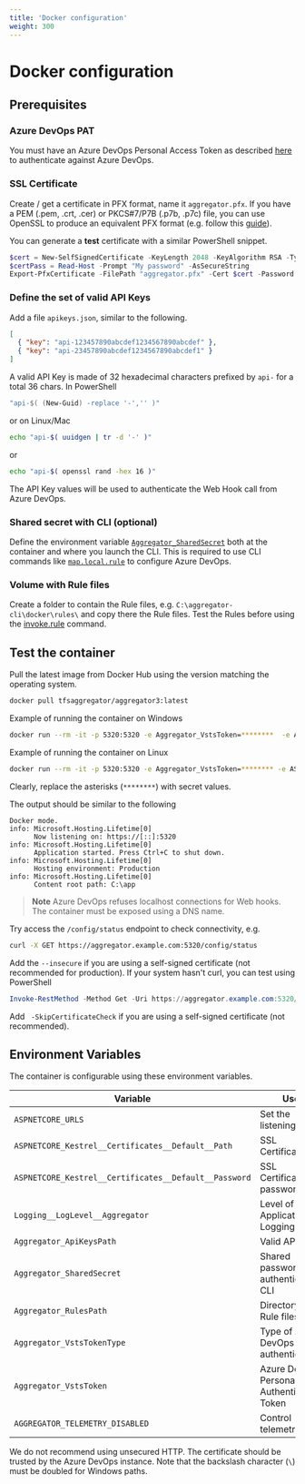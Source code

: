 ```yaml
---
title: 'Docker configuration'
weight: 300
---
```


# Docker configuration


## Prerequisites

### Azure DevOps PAT
You must have an Azure DevOps Personal Access Token as described [here](../azdo-authn/) to authenticate against Azure DevOps.

### SSL Certificate
Create / get a certificate in PFX format, name it `aggregator.pfx`.
If you have a PEM (.pem, .crt, .cer) or PKCS#7/P7B (.p7b, .p7c) file, you can use OpenSSL to produce an equivalent PFX format (e.g. follow this [guide](https://www.ssl.com/how-to/create-a-pfx-p12-certificate-file-using-openssl/)).

You can generate a **test** certificate with a similar PowerShell snippet.

```powershell
$cert = New-SelfSignedCertificate -KeyLength 2048 -KeyAlgorithm RSA -Type SSLServerAuthentication -FriendlyName "Aggregator" -NotAfter 2025-12-31 -Subject "aggregator.example.com" -TextExtension @("2.5.29.17={text}DNS=aggregator.example.com&IPAddress=127.0.0.1&IPAddress=::1")
$certPass = Read-Host -Prompt "My password" -AsSecureString
Export-PfxCertificate -FilePath "aggregator.pfx" -Cert $cert -Password $certPass
```

### Define the set of valid API Keys
Add a file `apikeys.json`, similar to the following.
```json
[
  { "key": "api-123457890abcdef1234567890abcdef" },
  { "key": "api-23457890abcdef1234567890abcdef1" }
]
```
A valid API Key is made of 32 hexadecimal characters prefixed by `api-` for a total 36 chars.
In PowerShell
```powershell
"api-$( (New-Guid) -replace '-','' )"
```
or on Linux/Mac
```bash
echo "api-$( uuidgen | tr -d '-' )"
```
or
```bash
echo "api-$( openssl rand -hex 16 )"
```

The API Key values will be used to authenticate the Web Hook call from Azure DevOps.

### Shared secret with CLI (optional)

Define the environment variable [`Aggregator_SharedSecret`](../../commands#shared-secret-v10) both at the container and where you launch the CLI.
This is required to use CLI commands like [`map.local.rule`](../../commands/map-commands/#maplocalrule-v10) to configure Azure DevOps.

### Volume with Rule files

Create a folder to contain the Rule files, e.g. `C:\aggregator-cli\docker\rules\` and copy there the Rule files.
Test the Rules before using the [invoke.rule](../../commands/rule-commands/#invokerule) command.


## Test the container

Pull the latest image from Docker Hub using the version matching the operating system.

```bash
docker pull tfsaggregator/aggregator3:latest
```

Example of running the container on Windows
```bash
docker run --rm -it -p 5320:5320 -e Aggregator_VstsToken=********  -e ASPNETCORE_Kestrel__Certificates__Default__Password="********"  --mount type=bind,source=c:/src/github.com/tfsaggregator/aggregator-cli/docker/secrets/,target=c:/secrets --mount type=bind,source=c:/src/github.com/tfsaggregator/aggregator-cli/docker/rules/,target=c:/rules   tfsaggregator/aggregator3:latest
```

Example of running the container on Linux
```bash
docker run --rm -it -p 5320:5320 -e Aggregator_VstsToken=******** -e ASPNETCORE_Kestrel__Certificates__Default__Password="********"  -v /mnt/c/src/github.com/tfsaggregator/aggregator-cli/docker/rules:/rules  -v /mnt/c/src/github.com/tfsaggregator/aggregator-cli/docker/secrets:/secrets   tfsaggregator/aggregator3:latest
```

Clearly, replace the asterisks (`********`) with secret values.

The output should be similar to the following

```log
Docker mode.
info: Microsoft.Hosting.Lifetime[0]
      Now listening on: https://[::]:5320
info: Microsoft.Hosting.Lifetime[0]
      Application started. Press Ctrl+C to shut down.
info: Microsoft.Hosting.Lifetime[0]
      Hosting environment: Production
info: Microsoft.Hosting.Lifetime[0]
      Content root path: C:\app
```

> **Note** Azure DevOps refuses localhost connections for Web hooks. The container must be exposed using a DNS name.

Try access the `/config/status` endpoint to check connectivity, e.g.
```bash
curl -X GET https://aggregator.example.com:5320/config/status
```
Add the `--insecure` if you are using a self-signed certificate (not recommended for production).
If your system hasn't curl, you can test using PowerShell
```powershell
Invoke-RestMethod -Method Get -Uri https://aggregator.example.com:5320/config/status
```
Add ` -SkipCertificateCheck` if you are using a self-signed certificate (not recommended).


## Environment Variables

The container is configurable using these environment variables.

Variable                                              | Use                                         | Linux Default value       | Windows Default value
------------------------------------------------------|---------------------------------------------|:-------------------------:|:----------------------------:
`ASPNETCORE_URLS`                                     | Set the listening port                      | `https://*:5320`          | `https://*:5320`
`ASPNETCORE_Kestrel__Certificates__Default__Path`     | SSL Certificate                             | `/secrets/aggregator.pfx` | `c:\\secrets\\aggregator.pfx`
`ASPNETCORE_Kestrel__Certificates__Default__Password` | SSL Certificate password                    |                           |
`Logging__LogLevel__Aggregator`                       | Level of Application Logging                | `Debug`                   | `Debug`
`Aggregator_ApiKeysPath`                              | Valid API Keys                              | `/secrets/apikeys.json`   | `c:\\secrets\\apikeys.json`
`Aggregator_SharedSecret`                             | Shared password to authenticate CLI         |                           |
`Aggregator_RulesPath`                                | Directory with Rule files                   | `/rules`                  | `c:\\rules`
`Aggregator_VstsTokenType`                            | Type of Azure DevOps authentication         | `PAT`                     | `PAT`
`Aggregator_VstsToken`                                | Azure DevOps Personal Authentication Token  |                           |
`AGGREGATOR_TELEMETRY_DISABLED`                       | Control telemetry                           | `false`                   | `false`

We do not recommend using unsecured HTTP. The certificate should be trusted by the Azure DevOps instance.
Note that the backslash character (`\`) must be doubled for Windows paths.
